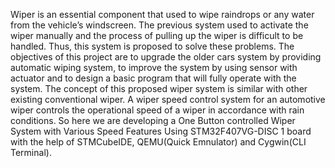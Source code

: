 Wiper is an essential component that used to wipe raindrops or any water from the vehicle’s windscreen. The previous system
used to activate the wiper manually and the process of pulling up the wiper is difficult to be handled. Thus, this system is
proposed to solve these problems. The objectives of this project are to upgrade the older cars system by providing automatic
wiping system, to improve the system by using sensor with actuator and to design a basic program that will fully operate with
the system. The concept of this proposed wiper system is similar with other existing conventional wiper.
A wiper speed control system for an automotive wiper controls the operational speed of a wiper in accordance with rain conditions.
So here we are developing a One Button controlled Wiper System with Various Speed Features Using STM32F407VG-DISC 1 board with the help of STMCubeIDE, QEMU(Quick Emnulator) and Cygwin(CLI Terminal).
